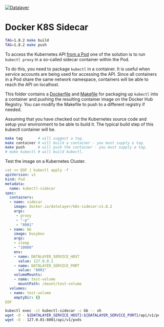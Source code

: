 [![Datalayer](https://docs.datalayer.io/logo/datalayer-25.svg)](https://datalayer.io)

# Docker K8S Sidecar

```bash
TAG=1.8.2 make build
TAG=1.8.2 make push
````

To access the Kubernetes API [from a Pod](https://kubernetes.io/docs/concepts/cluster-administration/proxies) one of the solution is to run `kubectl proxy` in a so-called sidecar container within the Pod.

To do this, you need to package `kubectl` in a container. It is useful when service accounts are being used for accessing the API. Since all containers in a Pod share the same network namespace, containers will be able to reach the API on localhost.

This folder contains a [Dockerfile](Dockerfile) and [Makefile](Makefile) for packaging up `kubectl` into a container and pushing the resulting container image on the Docker Hub Registry. You can modify the Makefile to push to a different registry if needed.

Assuming that you have checked out the Kubernetes source code and setup your environment to be able to build it. The typical build step of this kubectl container will be.

```bash
make tag       # will suggest a tag.
make container # will build a container - you must supply a tag.
make push      # will push the container - you must supply a tag.
# make kubectl # will build kubectl.
```

Test the image on a Kubernetes Cluster.

```yaml
cat << EOF | kubectl apply -f -
apiVersion: v1
kind: Pod
metadata:
  name: kubectl-sidecar
spec:
  containers:
  - name: sidecar
    image: docker.io/datalayer/k8s-sidecar:v1.8.2
    args:
     - proxy
     - "-p"
     - "8001"
  - name: bb
    image: busybox
    args:
    - sleep
    - "10000"
    env:
    - name: DATALAYER_SERVICE_HOST
      value: 127.0.0.1
    - name: DATALAYER_SERVICE_PORT
      value: "8001"
    volumeMounts:
    - name: test-volume
      mountPath: /mount/test-volume
  volumes:
  - name: test-volume
    emptyDir: {}
EOF
```

```bash
kubectl exec -it kubectl-sidecar -c bb -- sh
wget -O - ${DATALAYER_SERVICE_HOST}:${DATALAYER_SERVICE_PORT}/api/v1/pods
wget -O - 127.0.01:8001/api/v1/pods
```
